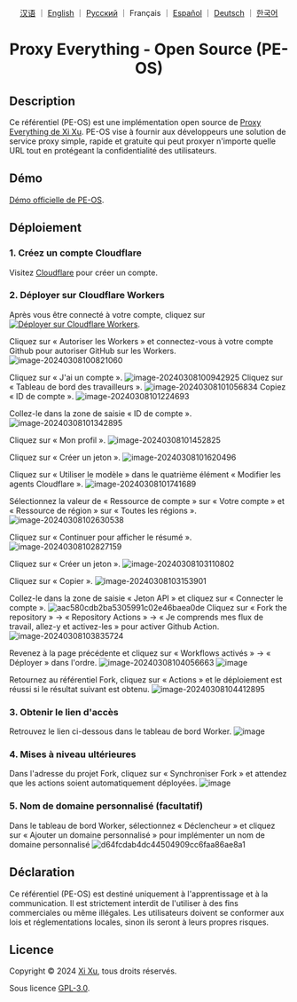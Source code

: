 <div align="center">

<a href="README_ZH.md">汉语</a> ｜ <a href="README.md">English</a> ｜ <a href="README_RU.md">Русский</a> ｜ Français ｜ <a href="README_ES.md">Español</a> ｜ <a href="README_DE.md">Deutsch</a> ｜ <a href="README_KO.md">한국어</a>

# Proxy Everything - Open Source (PE-OS)

</div>

## Description

Ce référentiel (PE-OS) est une implémentation open source de [Proxy Everything de Xi Xu](https://proxy.xi-xu.me). PE-OS vise à fournir aux développeurs une solution de service proxy simple, rapide et gratuite qui peut proxyer n'importe quelle URL tout en protégeant la confidentialité des utilisateurs.

## Démo

[Démo officielle de PE-OS](https://pe-os.xi-xu.me).

## Déploiement

### 1. Créez un compte Cloudflare

Visitez [Cloudflare](https://dash.cloudflare.com/sign-up) pour créer un compte.

### 2. Déployer sur Cloudflare Workers

Après vous être connecté à votre compte, cliquez sur [![Déployer sur Cloudflare Workers](https://deploy.workers.cloudflare.com/button)](https://deploy.workers.cloudflare.com/?url=https://github.com/xixu-me/Proxy-Everything).

Cliquez sur « Autoriser les Workers » et connectez-vous à votre compte Github pour autoriser GitHub sur les Workers.
![image-20240308100821060](https://github.com/Harry-zklcdc/go-proxy-bingai/assets/21104213/241edb52-b1ef-4a2c-8525-bfa3d148391b)

Cliquez sur « J'ai un compte ».
![image-20240308100942925](https://github.com/Harry-zklcdc/go-proxy-bingai/assets/21104213/219fc538-e412-4a52-913c-6c4878d50325) Cliquez sur « Tableau de bord des travailleurs ».
![image-20240308101056834](https://github.com/Harry-zklcdc/go-proxy-bingai/assets/21104213/4b4a96be-90b3-40cc-9b50-b214980f2ab2) Copiez « ID de compte ».
![image-20240308101224693](https://github.com/Harry-zklcdc/go-proxy-bingai/assets/21104213/da6f8b64-f6e1-40c0-b812-54f86d8b97c0)

Collez-le dans la zone de saisie « ID de compte ».
![image-20240308101342895](https://github.com/Harry-zklcdc/go-proxy-bingai/assets/21104213/4df45a68-855f-4acd-a9be-6d0da63a49a5)

Cliquez sur « Mon profil ».
![image-20240308101452825](https://github.com/Harry-zklcdc/go-proxy-bingai/assets/21104213/4d21f38a-f313-4d66-baf9-83ce1df93f02)

Cliquez sur « Créer un jeton ».
![image-20240308101620496](https://github.com/Harry-zklcdc/go-proxy-bingai/assets/21104213/41e82d1b-27ea-44a0-8cfe-ae66233544ad)

Cliquez sur « Utiliser le modèle » dans le quatrième élément « Modifier les agents Cloudflare ».
![image-20240308101741689](https://github.com/Harry-zklcdc/go-proxy-bingai/assets/21104213/3974817c-2787-4148-95f9-96f58ef78aee)

Sélectionnez la valeur de « Ressource de compte » sur « Votre compte » et « Ressource de région » sur « Toutes les régions ».
![image-20240308102630538](https://github.com/Harry-zklcdc/go-proxy-bingai/assets/21104213/cd20fa0a-b75d-489d-85c0-49a063abea8a)

Cliquez sur « Continuer pour afficher le résumé ».
![image-20240308102827159](https://github.com/Harry-zklcdc/go-proxy-bingai/assets/21104213/9d91e08b-743b-476a-b74e-5b2f46b97ac2)

Cliquez sur « Créer un jeton ».
![image-20240308103110802](https://github.com/Harry-zklcdc/go-proxy-bingai/assets/21104213/db6cde35-cf88-4fde-a58a-d3b204dabc17)

Cliquez sur « Copier ».
![image-20240308103153901](https://github.com/Harry-zklcdc/go-proxy-bingai/assets/21104213/0309e295-d77a-4d27-918e-706e2169347f)

Collez-le dans la zone de saisie « Jeton API » et cliquez sur « Connecter le compte ».
![aac580cdb2ba5305991c02e46baea0de](https://github.com/Harry-zklcdc/go-proxy-bingai/assets/21104213/eb3bb593-13df-4a67-976d-4fbb5f369e51) Cliquez sur « Fork the repository » -> « Repository Actions » -> « Je comprends mes flux de travail, allez-y et activez-les » pour activer Github Action.
![image-20240308103835724](https://github.com/Harry-zklcdc/go-proxy-bingai/assets/21104213/a0d89011-edb5-4622-9bb0-c40f6420e936)

Revenez à la page précédente et cliquez sur « Workflows activés » -> « Déployer » dans l'ordre.
![image-20240308104056663](https://github.com/Harry-zklcdc/go-proxy-bingai/assets/21104213/d29844b4-6eda-4da1-984c-3f4507e1c213)
![image](https://github.com/Harry-zklcdc/go-proxy-bingai/assets/21104213/63691c2a-b26d-48cd-9c42-6fd74e44694b)

Retournez au référentiel Fork, cliquez sur « Actions » et le déploiement est réussi si le résultat suivant est obtenu.
![image-20240308104412895](https://github.com/Harry-zklcdc/go-proxy-bingai/assets/21104213/ae35e302-c3cf-4662-badb-926b56b19565)

### 3. Obtenir le lien d'accès

Retrouvez le lien ci-dessous dans le tableau de bord Worker.
![image](https://github.com/Harry-zklcdc/go-proxy-bingai/assets/21104213/8fef9dd4-285e-414a-9237-5378e981b96c)

### 4. Mises à niveau ultérieures

Dans l'adresse du projet Fork, cliquez sur « Synchroniser Fork » et attendez que les actions soient automatiquement déployées.
![image](https://github.com/Harry-zklcdc/go-proxy-bingai/assets/21104213/16ca803a-fe4b-431e-97b0-f04b8a217220)

### 5. Nom de domaine personnalisé (facultatif)

Dans le tableau de bord Worker, sélectionnez « Déclencheur » et cliquez sur « Ajouter un domaine personnalisé » pour implémenter un nom de domaine personnalisé
![d64fcdab4dc44504909cc6faa86ae8a1](https://github.com/Harry-zklcdc/go-proxy-bingai/assets/21104213/6f0de2c5-1dd4-4801-b163-6d485836c73d)

## Déclaration

Ce référentiel (PE-OS) est destiné uniquement à l'apprentissage et à la communication. Il est strictement interdit de l'utiliser à des fins commerciales ou même illégales. Les utilisateurs doivent se conformer aux lois et réglementations locales, sinon ils seront à leurs propres risques.

## Licence

Copyright © 2024 [Xi Xu](https://xi-xu.me), tous droits réservés.

Sous licence [GPL-3.0](https://github.com/xixu-me/Proxy-Everything/blob/main/LICENSE).
